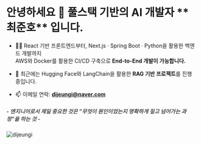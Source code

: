 <h1 align="left">안녕하세요 👀 풀스택 기반의 AI 개발자 **최준호** 입니다.</h1>

- 👨‍💻 React 기반 프론트엔드부터, Next.js · Spring Boot · Python을 활용한 백엔드 개발까지  
  AWS와 Docker를 활용한 CI/CD 구축으로 **End-to-End 개발이 가능합니다.**

- 🧠 최근에는 Hugging Face와 LangChain을 활용한 **RAG 기반 프로젝트**를 진행 중입니다.

- 📫 이메일 연락: **dijeungi@naver.com**

<h5 align="left">
  <span style="color: #4a4a4a;">
    - 엔지니어로서 제일 중요한 것은 "무엇이 원인이었는지 명확하게 짚고 넘어가는 과정"을 하는 것 -
  </span>
</h5>

<p align="left">
  <img src="https://komarev.com/ghpvc/?username=dijeungi&label=Profile%20views&color=0e75b6&style=flat" alt="dijeungi" />
</p>
